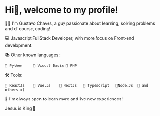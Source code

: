 # Hi👋, welcome to my profile!

🧑🏻 I'm Gustavo Chaves, a guy passionate about learning, solving problems and of course, coding!

💻 Javascript FullStack Developer, with more focus on Front-end development.

📚 Other known languages:

    🔸 Python     🔸 Visual Basic 🔸 PHP

🛠 Tools:
 
    🔸 ReactJs    🔸 Vue.Js    🔸 NextJs   🔸 Typescript   🔸Node.Js  🔸 and others x)

📍 I'm always open to learn more and live new experiences!

Jesus is King 👑
